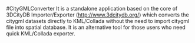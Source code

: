 #CityGMLConverter
It is a standalone application based on the core of 3DCityDB Importer/Exporter (http://www.3dcitydb.org/) which converts the citygml 
datasets directly to KML/Collada without the need to import citygml file into spatial database.
It is an alternative tool for those users who need quick KML/Collada exporter.
